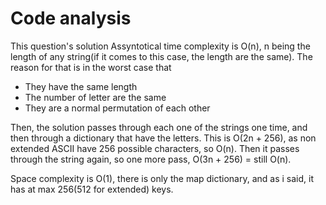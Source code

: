 # Code analysis

This question's solution Assyntotical time complexity is O(n), n being the length of any string(if it comes to this case, the length are the same). The reason for that is in the worst case that
* They have the same length
* The number of letter are the same
* They are a normal permutation of each other

Then, the solution passes through each one of the strings one time, and then through a dictionary that have the letters. This is  O(2n + 256), as non extended ASCII have 256 possible characters, so O(n).
Then it passes through the string again, so one more pass, O(3n + 256) = still O(n).

Space complexity is O(1), there is only the map dictionary, and as i said, it has at max 256(512 for extended) keys.